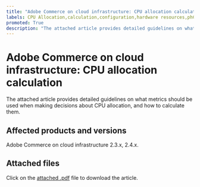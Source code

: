```yaml
---
title: "Adobe Commerce on cloud infrastructure: CPU allocation calculation"
labels: CPU Allocation,calculation,configuration,hardware resources,phCPU,query,Adobe Commerce,cloud infrastructure,Magento
promoted: True
description: "The attached article provides detailed guidelines on what metrics should be used when making decisions about CPU allocation, and how to calculate them."
---
```


# Adobe Commerce on cloud infrastructure: CPU allocation calculation

The attached article provides detailed guidelines on what metrics should be used when making decisions about CPU allocation, and how to calculate them.

## Affected products and versions

Adobe Commerce on cloud infrastructure 2.3.x, 2.4.x.

## Attached files

Click on the [attached .pdf](assets/CPU_Allocation.pdf) file to download the article. 
